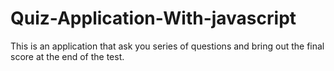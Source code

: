 # Quiz-Application-With-javascript
This is an application that ask you series of questions and bring out the final score at the end of the test.
